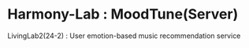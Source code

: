 # Harmony-Lab : MoodTune(Server)
LivingLab2(24-2) : User emotion-based music recommendation service
